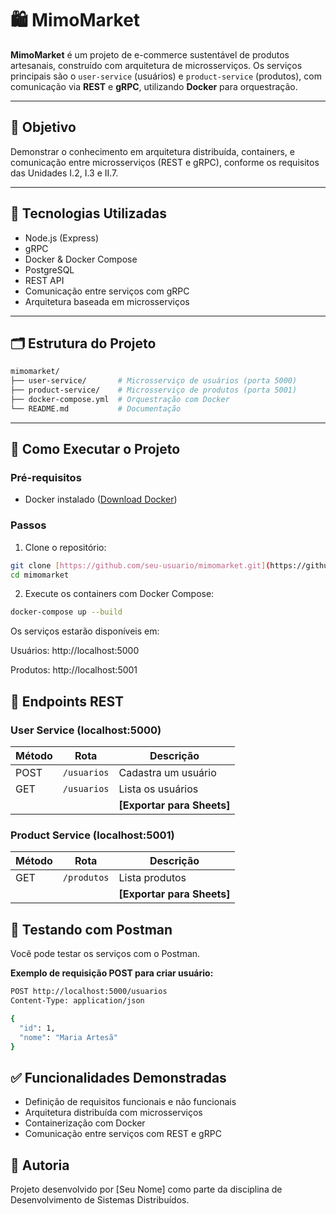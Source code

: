 # 🛍️ MimoMarket

**MimoMarket** é um projeto de e-commerce sustentável de produtos artesanais, construído com arquitetura de microsserviços. Os serviços principais são o `user-service` (usuários) e `product-service` (produtos), com comunicação via **REST** e **gRPC**, utilizando **Docker** para orquestração.

---

## 📌 Objetivo

Demonstrar o conhecimento em arquitetura distribuída, containers, e comunicação entre microsserviços (REST e gRPC), conforme os requisitos das Unidades I.2, I.3 e II.7.

---

## 🧱 Tecnologias Utilizadas

- Node.js (Express)
- gRPC
- Docker & Docker Compose
- PostgreSQL
- REST API
- Comunicação entre serviços com gRPC
- Arquitetura baseada em microsserviços

---

## 🗂️ Estrutura do Projeto

```bash
mimomarket/
├── user-service/       # Microsserviço de usuários (porta 5000)
├── product-service/    # Microsserviço de produtos (porta 5001)
├── docker-compose.yml  # Orquestração com Docker
└── README.md           # Documentação
```

---

## 🚀 Como Executar o Projeto

### Pré-requisitos

- Docker instalado ([Download Docker](https://www.docker.com/products/docker-desktop/))

### Passos

1. Clone o repositório:

```bash
git clone [https://github.com/seu-usuario/mimomarket.git](https://github.com/seu-usuario/mimomarket.git)
cd mimomarket
```

2. Execute os containers com Docker Compose:
```bash
docker-compose up --build
```
Os serviços estarão disponíveis em:

Usuários: http://localhost:5000

Produtos: http://localhost:5001

## 🔗 Endpoints REST

### User Service (localhost:5000)

| Método | Rota        | Descrição             |
|--------|-------------|-----------------------|
| POST   | `/usuarios` | Cadastra um usuário   |
| GET    | `/usuarios` | Lista os usuários     |
|        |             | **[Exportar para Sheets]** |

### Product Service (localhost:5001)

| Método | Rota        | Descrição        |
|--------|-------------|-------------------|
| GET    | `/produtos` | Lista produtos    |
|        |             | **[Exportar para Sheets]** |

## 🧪 Testando com Postman

Você pode testar os serviços com o Postman.

**Exemplo de requisição POST para criar usuário:**

```bash
POST http://localhost:5000/usuarios
Content-Type: application/json

{
  "id": 1,
  "nome": "Maria Artesã"
}
```

## ✅ Funcionalidades Demonstradas

* Definição de requisitos funcionais e não funcionais
* Arquitetura distribuída com microsserviços
* Containerização com Docker
* Comunicação entre serviços com REST e gRPC

## 👤 Autoria

Projeto desenvolvido por [Seu Nome] como parte da disciplina de Desenvolvimento de Sistemas Distribuídos.
